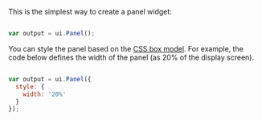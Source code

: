 This is the simplest way to create a panel widget:

```js

var output = ui.Panel();

```

You can style the panel based on the [CSS box model](../../concepts/css_box_model.md). For example, the code below defines the width of the panel (as 20% of the display screen).

```js

var output = ui.Panel({
  style: {
    width: '20%'
  }
});

```

